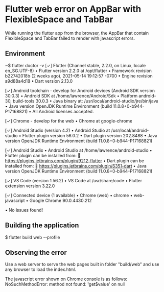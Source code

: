 # Flutter web error on AppBar with FlexibleSpace and TabBar

While running the flutter app from the browser, the AppBar that contain FlexibleSpace and TabBar failed to render with javascript errors.

## Environment

~$ flutter doctor -v
[✓] Flutter (Channel stable, 2.2.0, on Linux, locale en_SG.UTF-8)
    • Flutter version 2.2.0 at /opt/flutter
    • Framework revision b22742018b (2 weeks ago), 2021-05-14 19:12:57 -0700
    • Engine revision a9d88a4d18
    • Dart version 2.13.0

[✓] Android toolchain - develop for Android devices (Android SDK version 30.0.3)
    • Android SDK at /home/lawrence/Android/Sdk
    • Platform android-30, build-tools 30.0.3
    • Java binary at: /usr/local/android-studio/jre/bin/java
    • Java version OpenJDK Runtime Environment (build 11.0.8+0-b944-P17168821)
    • All Android licenses accepted.

[✓] Chrome - develop for the web
    • Chrome at google-chrome

[✓] Android Studio (version 4.2)
    • Android Studio at /usr/local/android-studio
    • Flutter plugin version 56.0.2
    • Dart plugin version 202.8488
    • Java version OpenJDK Runtime Environment (build 11.0.8+0-b944-P17168821)

[✓] Android Studio
    • Android Studio at /home/lawrence/android-studio
    • Flutter plugin can be installed from:
      🔨 https://plugins.jetbrains.com/plugin/9212-flutter
    • Dart plugin can be installed from:
      🔨 https://plugins.jetbrains.com/plugin/6351-dart
    • Java version OpenJDK Runtime Environment (build 11.0.8+0-b944-P17168821)

[✓] VS Code (version 1.56.2)
    • VS Code at /usr/share/code
    • Flutter extension version 3.22.0

[✓] Connected device (1 available)
    • Chrome (web) • chrome • web-javascript • Google Chrome 90.0.4430.212

• No issues found!

## Building the application

$ flutter build web --profile

## Observing the error

Use a web server to serve the web pages built in folder "build/web" and use any browser to load the index.html.

The javascript error shown on Chrome console is as follows:
NoSuchMethodError: method not found: 'get$value' on null
